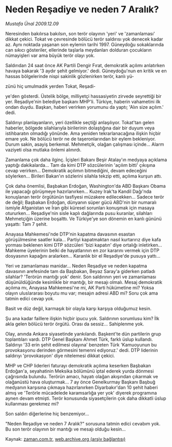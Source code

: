 # Neden Reşadiye ve neden 7 Aralık?

*Mustafa Ünal 2009.12.09*

<tr><td class="metin" colspan="2" style="padding-top: 20px; padding-left: 5px; ">Neresinden bakılırsa bakılsın, son terör olayının 'yeri' ve 'zamanlaması' dikkat çekici. Tokat ve çevresinde bölücü terör saldırısı yok denecek kadar az. Aynı noktada yaşanan son eylemin tarihi 1997. Güneydoğu sokaklarında can sıkıcı gösteriler, ellerinde taşlarla meydanları dolduran çocukların nümayişleri var ama büyük terör olayı yok.</td></tr><tr><td class="metin" colspan="2" style="padding-top: 20px; padding-left: 5px; "><p>Saldırıdan 24 saat önce AK Partili Dengir Fırat, demokratik açılımı anlatırken havaya bakarak '3 aydır şehit gelmiyor.' dedi. Güneydoğu'nun en kritik ve en hassas bölgelerinde nispi sakinlik gözlenirken terör, kanlı yü-
<p>zünü hiç umulmadık yerden Tokat, Reşadi-
<p>ye'den gösterdi. Üstelik bölge, milliyetçi hassasiyetin zirvede seyrettiği bir yer. Reşadiye'nin belediye başkanı MHP'li. Türkiye, haberin vahametini ilk ondan duydu. Başkan, haberi verirken yorumunu da yaptı; 'Alın size açılım.' dedi.
<p> Saldırıyı planlayanların, yeri özellikle seçtiği anlaşılıyor. Tokat'tan gelen haberler, bölgede silahlarıyla birilerinin dolaştığına dair bir duyum veya istihbaratın olmadığı yönünde. Ama yeniden tekrarlanacağına ilişkin hiçbir emare yok. Ne bölücü terör ne de taşeronlarından bir eylem bekleniyor. Durum sakin, asayiş berkemal. Mehmetçik, olağan çalışması içinde... Alarm vaziyeti olsa mutlaka önlemi alınırdı.
<p> Zamanlama çok daha ilginç. İçişleri Bakanı Beşir Atalay'ın medyaya açıklama yaptığı dakikalarda... Tam da kimi DTP sözcülerinin 'açılım bitti' çıkışına cevap verirken... Demokratik açılımın bitmediğini, devam edeceğini söylerken... Birileri Bakan'ın sözlerini silahla tekzip etti, açılıma kurşun attı.
<p> Çok daha önemlisi, Başbakan Erdoğan, Washington'da ABD Başkanı Obama ile yapacağı görüşmeye hazırlanırken... Kuzey Irak'ta Kandil Dağı'nda konuşlanan terör örgütünün tasfiyesi müzakere edilecekken... Sadece terör de değil; Başbakan Erdoğan, dünyanın süper gücü ABD'nin bir numaralı ismiyle Afganistan ve İran gibi küresel sorunları konuşmak için masaya otururken... Reşadiye'nin sisle kaplı dağlarında pusu kuranlar, silahları Mehmetçiğin üzerine boşalttı. Ve Türkiye'ye son dönemin en kanlı gününü yaşattı: Tam 7 şehit.
<p> Anayasa Mahkemesi'nde DTP'nin kapatma davasının esastan görüşülmesine saatler kala... Partiyi kapatmaktan nasıl kurtarırız diye kafa yorması beklenen kimi DTP sözcüleri 'bizi kapatın' diye ortalığı inletirken... Mahkeme üyelerinin belki de hayatlarının en zor kararını vermek için DTP dosyasının kapağını aralarken... Karanlık bir el Reşadiye'de pusuya yattı...
<p> Yeri ve zamanlaması manidar... Neden Reşadiye ve neden kapatma davasının arefesinde tam da Başbakan, Beyaz Saray'a giderken patladı silahlar? 'Terörün mantığı yok' denir. Son saldırının yeri ve zamanlaması düşünüldüğünde kesinlikle bir mantığı, bir mesajı olmalı. Mesaj demokratik açılıma mı, Anayasa Mahkemesi'ne mi, AK Parti hükümetine mi? Yoksa olayın uluslararası boyutu mu var; mesajın adresi ABD mi? Soru çok ama tatmin edici cevap yok.
<p> Basit ve düz değil, karmaşık bir olayla karşı karşıya olduğumuz kesin.
<p> Şu ana kadar faillere ilişkin hiçbir ipucu yok. Saldırının sorumlusu kim? İlk akla gelen bölücü terör örgütü. Orası da sessiz... Sahiplenme yok.
<p> Olay, anında Ankara siyasetinde yankılandı. Başkent'te dün partilerin grup toplantıları vardı. DTP Genel Başkanı Ahmet Türk, farklı üslup kullandı. Saldırıyı '33 erin şehit edilmesi olayına' benzeten Türk 'Kamuoyunun bu provokasyonu derinden görmesini temenni ediyoruz.' dedi. DTP liderinin saldırıyı 'provokasyon' diye nitelemesi dikkat çekici.
<p> MHP ve CHP liderleri faturayı demokratik açılıma keserken Başbakan Erdoğan'a, seyahatinin Meksika bölümünü iptal ederek yurda dönmesi çağrısında bulundu. Terörün amacı, hayatı olağan akışından çıkarmak ve olağanüstü hava oluşturmak... 7 ay önce Genelkurmay Başkanı Başbuğ medyanın karşısına çıkmaya hazırlanırken Diyarbakır'dan 10 şehit haberi almış ve 'Terörle mücadelede karamsarlığa yer yok' diyerek programına aynen devam etmişti. Terör konusunda siyasetçilerin çok daha dikkatli üslup kullanması gerekmez mi? 
<p> Son saldırı diğerlerine hiç benzemiyor... 
<p>"Neden Reşadiye ve neden 7 Aralık?" sorusuna tatmin edici cevabım yok. Bu son terör olayının bir mantığı ve mesajı olduğu kesin... <br/></p></p></p></p></p></p></p></p></p></p></p></p></p></p></td></tr>

Kaynak: [zaman.com.tr](http://zaman.com.tr/yazar.do?yazino=924971), [web.archive.org (arşiv bağlantısı)](http://web.archive.org/web/20091223222420/http://zaman.com.tr:80/yazar.do?yazino=924971)
